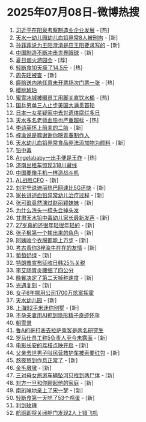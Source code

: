 # 2025年07月08日-微博热搜

1. [习近平在阳泉考察制造业企业发展](https://s.weibo.com/weibo?q=%23%E4%B9%A0%E8%BF%91%E5%B9%B3%E5%9C%A8%E9%98%B3%E6%B3%89%E8%80%83%E5%AF%9F%E5%88%B6%E9%80%A0%E4%B8%9A%E4%BC%81%E4%B8%9A%E5%8F%91%E5%B1%95%23&Refer=new_time) - [热]
2. [天水一幼儿园幼儿血铅异常8人被刑拘](https://s.weibo.com/weibo?q=%23%E5%A4%A9%E6%B0%B4%E4%B8%80%E5%B9%BC%E5%84%BF%E5%9B%AD%E5%B9%BC%E5%84%BF%E8%A1%80%E9%93%85%E5%BC%82%E5%B8%B88%E4%BA%BA%E8%A2%AB%E5%88%91%E6%8B%98%23&t=31&band_rank=1&Refer=top) - [新]
3. [孙菲菲说为王阳澄清是应王阳要求写的](https://s.weibo.com/weibo?q=%23%E5%AD%99%E8%8F%B2%E8%8F%B2%E8%AF%B4%E4%B8%BA%E7%8E%8B%E9%98%B3%E6%BE%84%E6%B8%85%E6%98%AF%E5%BA%94%E7%8E%8B%E9%98%B3%E8%A6%81%E6%B1%82%E5%86%99%E7%9A%84%23&t=31&band_rank=2&Refer=top) - [新]
4. [中国制造不断冲击世界眼球](https://s.weibo.com/weibo?q=%23%E4%B8%AD%E5%9B%BD%E5%88%B6%E9%80%A0%E4%B8%8D%E6%96%AD%E5%86%B2%E5%87%BB%E4%B8%96%E7%95%8C%E7%9C%BC%E7%90%83%23&t=31&band_rank=3&Refer=top) - [新]
5. [夏日烟火游园会](https://s.weibo.comjavascript:void(0);) - [荐]
6. [轻断食10天瘦了14.5斤](https://s.weibo.com/weibo?q=%E8%BD%BB%E6%96%AD%E9%A3%9F10%E5%A4%A9%E7%98%A6%E4%BA%8614.5%E6%96%A4&t=31&band_rank=4&Refer=top) - [热]
7. [周先旺被查](https://s.weibo.com/weibo?q=%23%E5%91%A8%E5%85%88%E6%97%BA%E8%A2%AB%E6%9F%A5%23&t=31&band_rank=5&Refer=top) - [新]
8. [鹿晗送内地任意未开票场次门票一张](https://s.weibo.com/weibo?q=%23%E9%B9%BF%E6%99%97%E9%80%81%E5%86%85%E5%9C%B0%E4%BB%BB%E6%84%8F%E6%9C%AA%E5%BC%80%E7%A5%A8%E5%9C%BA%E6%AC%A1%E9%97%A8%E7%A5%A8%E4%B8%80%E5%BC%A0%23&t=31&band_rank=6&Refer=top) - [热]
9. [樱桃琥珀](https://s.weibo.com/weibo?q=%E6%A8%B1%E6%A1%83%E7%90%A5%E7%8F%80&t=31&band_rank=7&Refer=top)
10. [蜜雪冰城被曝员工用脚关直饮水桶](https://s.weibo.com/weibo?q=%23%E8%9C%9C%E9%9B%AA%E5%86%B0%E5%9F%8E%E8%A2%AB%E6%9B%9D%E5%91%98%E5%B7%A5%E7%94%A8%E8%84%9A%E5%85%B3%E7%9B%B4%E9%A5%AE%E6%B0%B4%E6%A1%B6%23&t=31&band_rank=8&Refer=top) - [热]
11. [国乒男单三人止步美国大满贯首轮](https://s.weibo.com/weibo?q=%23%E5%9B%BD%E4%B9%92%E7%94%B7%E5%8D%95%E4%B8%89%E4%BA%BA%E6%AD%A2%E6%AD%A5%E7%BE%8E%E5%9B%BD%E5%A4%A7%E6%BB%A1%E8%B4%AF%E9%A6%96%E8%BD%AE%23&t=31&band_rank=9&Refer=top)
12. [日本一女星疑家中去世遗体腐烂多日](https://s.weibo.com/weibo?q=%23%E6%97%A5%E6%9C%AC%E4%B8%80%E5%A5%B3%E6%98%9F%E7%96%91%E5%AE%B6%E4%B8%AD%E5%8E%BB%E4%B8%96%E9%81%97%E4%BD%93%E8%85%90%E7%83%82%E5%A4%9A%E6%97%A5%23&t=31&band_rank=10&Refer=top)
13. [天水多名老师血铅也严重超标](https://s.weibo.com/weibo?q=%23%E5%A4%A9%E6%B0%B4%E5%A4%9A%E5%90%8D%E8%80%81%E5%B8%88%E8%A1%80%E9%93%85%E4%B9%9F%E4%B8%A5%E9%87%8D%E8%B6%85%E6%A0%87%23&t=31&band_rank=11&Refer=top) - [热]
14. [李诗英怀上前夫的二胎](https://s.weibo.com/weibo?q=%23%E6%9D%8E%E8%AF%97%E8%8B%B1%E6%80%80%E4%B8%8A%E5%89%8D%E5%A4%AB%E7%9A%84%E4%BA%8C%E8%83%8E%23&t=31&band_rank=12&Refer=top) - [新]
15. [梓渝说是嘛谢谢你呀青春制作人](https://s.weibo.com/weibo?q=%23%E6%A2%93%E6%B8%9D%E8%AF%B4%E6%98%AF%E5%98%9B%E8%B0%A2%E8%B0%A2%E4%BD%A0%E5%91%80%E9%9D%92%E6%98%A5%E5%88%B6%E4%BD%9C%E4%BA%BA%23&t=31&band_rank=13&Refer=top)
16. [天水幼儿血铅异常食品非法添加物为颜料](https://s.weibo.com/weibo?q=%23%E5%A4%A9%E6%B0%B4%E5%B9%BC%E5%84%BF%E8%A1%80%E9%93%85%E5%BC%82%E5%B8%B8%E9%A3%9F%E5%93%81%E9%9D%9E%E6%B3%95%E6%B7%BB%E5%8A%A0%E7%89%A9%E4%B8%BA%E9%A2%9C%E6%96%99%23&t=31&band_rank=14&Refer=top) - [新]
17. [铅中毒](https://s.weibo.com/weibo?q=%E9%93%85%E4%B8%AD%E6%AF%92&t=31&band_rank=15&Refer=top)
18. [Angelababy一出手便是王炸](https://s.weibo.com/weibo?q=%23Angelababy%E4%B8%80%E5%87%BA%E6%89%8B%E4%BE%BF%E6%98%AF%E7%8E%8B%E7%82%B8%23&t=31&band_rank=16&Refer=top) - [热]
19. [济南出租车惊现318川藏线](https://s.weibo.com/weibo?q=%23%E6%B5%8E%E5%8D%97%E5%87%BA%E7%A7%9F%E8%BD%A6%E6%83%8A%E7%8E%B0318%E5%B7%9D%E8%97%8F%E7%BA%BF%23&t=31&band_rank=17&Refer=top)
20. [中国要像手机一样造战斗机](https://s.weibo.com/weibo?q=%23%E4%B8%AD%E5%9B%BD%E8%A6%81%E5%83%8F%E6%89%8B%E6%9C%BA%E4%B8%80%E6%A0%B7%E9%80%A0%E6%88%98%E6%96%97%E6%9C%BA%23&t=31&band_rank=18&Refer=top)
21. [AL战胜CFO](https://s.weibo.com/weibo?q=%23AL%E6%88%98%E8%83%9CCFO%23&t=31&band_rank=19&Refer=top) - [新]
22. [刘宇宁说迪丽热巴网速比5G还快](https://s.weibo.com/weibo?q=%23%E5%88%98%E5%AE%87%E5%AE%81%E8%AF%B4%E8%BF%AA%E4%B8%BD%E7%83%AD%E5%B7%B4%E7%BD%91%E9%80%9F%E6%AF%945G%E8%BF%98%E5%BF%AB%23&t=31&band_rank=20&Refer=top) - [新]
23. [家长讲述血铅异常幼儿治疗过程](https://s.weibo.com/weibo?q=%23%E5%AE%B6%E9%95%BF%E8%AE%B2%E8%BF%B0%E8%A1%80%E9%93%85%E5%BC%82%E5%B8%B8%E5%B9%BC%E5%84%BF%E6%B2%BB%E7%96%97%E8%BF%87%E7%A8%8B%23&t=31&band_rank=21&Refer=top) - [新]
24. [张可盈竟然演过赵丽颖妹妹](https://s.weibo.com/weibo?q=%E5%BC%A0%E5%8F%AF%E7%9B%88%E7%AB%9F%E7%84%B6%E6%BC%94%E8%BF%87%E8%B5%B5%E4%B8%BD%E9%A2%96%E5%A6%B9%E5%A6%B9&t=31&band_rank=22&Refer=top) - [新]
25. [为什么洗头一梳头会掉头发](https://s.weibo.com/weibo?q=%23%E4%B8%BA%E4%BB%80%E4%B9%88%E6%B4%97%E5%A4%B4%E4%B8%80%E6%A2%B3%E5%A4%B4%E4%BC%9A%E6%8E%89%E5%A4%B4%E5%8F%91%23&t=31&band_rank=23&Refer=top)
26. [甘肃天水铅中毒幼儿家长最新发声](https://s.weibo.com/weibo?q=%23%E7%94%98%E8%82%83%E5%A4%A9%E6%B0%B4%E9%93%85%E4%B8%AD%E6%AF%92%E5%B9%BC%E5%84%BF%E5%AE%B6%E9%95%BF%E6%9C%80%E6%96%B0%E5%8F%91%E5%A3%B0%23&t=31&band_rank=24&Refer=top) - [新]
27. [27岁真的还很年轻很年轻的](https://s.weibo.com/weibo?q=27%E5%B2%81%E7%9C%9F%E7%9A%84%E8%BF%98%E5%BE%88%E5%B9%B4%E8%BD%BB%E5%BE%88%E5%B9%B4%E8%BD%BB%E7%9A%84&t=31&band_rank=25&Refer=top) - [新]
28. [张子枫第一个摔出来的角色](https://s.weibo.com/weibo?q=%E5%BC%A0%E5%AD%90%E6%9E%AB%E7%AC%AC%E4%B8%80%E4%B8%AA%E6%91%94%E5%87%BA%E6%9D%A5%E7%9A%84%E8%A7%92%E8%89%B2&t=31&band_rank=26&Refer=top) - [新]
29. [阿姨收个衣服都能上万步](https://s.weibo.com/weibo?q=%E9%98%BF%E5%A7%A8%E6%94%B6%E4%B8%AA%E8%A1%A3%E6%9C%8D%E9%83%BD%E8%83%BD%E4%B8%8A%E4%B8%87%E6%AD%A5&t=31&band_rank=27&Refer=top) - [新]
30. [考古青你3梓渝牛在在的友情](https://s.weibo.com/weibo?q=%E8%80%83%E5%8F%A4%E9%9D%92%E4%BD%A03%E6%A2%93%E6%B8%9D%E7%89%9B%E5%9C%A8%E5%9C%A8%E7%9A%84%E5%8F%8B%E6%83%85&t=31&band_rank=28&Refer=top) - [新]
31. [葡萄奶绿](https://s.weibo.com/weibo?q=%E8%91%A1%E8%90%84%E5%A5%B6%E7%BB%BF&t=31&band_rank=29&Refer=top) - [新]
32. [特朗普宣布征收日韩25%关税](https://s.weibo.com/weibo?q=%23%E7%89%B9%E6%9C%97%E6%99%AE%E5%AE%A3%E5%B8%83%E5%BE%81%E6%94%B6%E6%97%A5%E9%9F%A925%25%E5%85%B3%E7%A8%8E%23&t=31&band_rank=30&Refer=top)
33. [李艾肠胃炎腰细了四公分](https://s.weibo.com/weibo?q=%23%E6%9D%8E%E8%89%BE%E8%82%A0%E8%83%83%E7%82%8E%E8%85%B0%E7%BB%86%E4%BA%86%E5%9B%9B%E5%85%AC%E5%88%86%23&t=31&band_rank=31&Refer=top)
34. [晚餐决定了第二天掉称速度](https://s.weibo.com/weibo?q=%E6%99%9A%E9%A4%90%E5%86%B3%E5%AE%9A%E4%BA%86%E7%AC%AC%E4%BA%8C%E5%A4%A9%E6%8E%89%E7%A7%B0%E9%80%9F%E5%BA%A6&t=31&band_rank=32&Refer=top) - [新]
35. [光遇复刻](https://s.weibo.com/weibo?q=%E5%85%89%E9%81%87%E5%A4%8D%E5%88%BB&t=31&band_rank=33&Refer=top) - [新]
36. [女子6年挪用公司1700万炫富挥霍](https://s.weibo.com/weibo?q=%23%E5%A5%B3%E5%AD%906%E5%B9%B4%E6%8C%AA%E7%94%A8%E5%85%AC%E5%8F%B81700%E4%B8%87%E7%82%AB%E5%AF%8C%E6%8C%A5%E9%9C%8D%23&t=31&band_rank=34&Refer=top)
37. [天水幼儿园](https://s.weibo.com/weibo?q=%E5%A4%A9%E6%B0%B4%E5%B9%BC%E5%84%BF%E5%9B%AD&t=31&band_rank=35&Refer=top) - [新]
38. [上海92平米迷你别墅](https://s.weibo.com/weibo?q=%E4%B8%8A%E6%B5%B792%E5%B9%B3%E7%B1%B3%E8%BF%B7%E4%BD%A0%E5%88%AB%E5%A2%85&t=31&band_rank=36&Refer=top) - [新]
39. [不孕夫妻用AI抓到隐形精子奇迹怀孕](https://s.weibo.com/weibo?q=%23%E4%B8%8D%E5%AD%95%E5%A4%AB%E5%A6%BB%E7%94%A8AI%E6%8A%93%E5%88%B0%E9%9A%90%E5%BD%A2%E7%B2%BE%E5%AD%90%E5%A5%87%E8%BF%B9%E6%80%80%E5%AD%95%23&t=31&band_rank=37&Refer=top)
40. [朝雪录](https://s.weibo.com/weibo?q=%E6%9C%9D%E9%9B%AA%E5%BD%95&t=31&band_rank=38&Refer=top)
41. [鲁A的哥打表去拉萨乘客是两名研究生](https://s.weibo.com/weibo?q=%23%E9%B2%81A%E7%9A%84%E5%93%A5%E6%89%93%E8%A1%A8%E5%8E%BB%E6%8B%89%E8%90%A8%E4%B9%98%E5%AE%A2%E6%98%AF%E4%B8%A4%E5%90%8D%E7%A0%94%E7%A9%B6%E7%94%9F%23&t=31&band_rank=39&Refer=top)
42. [罗马仕员工称5负责人至今未露面](https://s.weibo.com/weibo?q=%23%E7%BD%97%E9%A9%AC%E4%BB%95%E5%91%98%E5%B7%A5%E7%A7%B05%E8%B4%9F%E8%B4%A3%E4%BA%BA%E8%87%B3%E4%BB%8A%E6%9C%AA%E9%9C%B2%E9%9D%A2%23&t=31&band_rank=40&Refer=top) - [新]
43. [电影长安的荔枝点映开启](https://s.weibo.com/weibo?q=%23%E7%94%B5%E5%BD%B1%E9%95%BF%E5%AE%89%E7%9A%84%E8%8D%94%E6%9E%9D%E7%82%B9%E6%98%A0%E5%BC%80%E5%90%AF%23&t=31&band_rank=41&Refer=top) - [新]
44. [父亲去世男子叫民营救护车被索要红包](https://s.weibo.com/weibo?q=%23%E7%88%B6%E4%BA%B2%E5%8E%BB%E4%B8%96%E7%94%B7%E5%AD%90%E5%8F%AB%E6%B0%91%E8%90%A5%E6%95%91%E6%8A%A4%E8%BD%A6%E8%A2%AB%E7%B4%A2%E8%A6%81%E7%BA%A2%E5%8C%85%23&t=31&band_rank=42&Refer=top) - [新]
45. [熬夜熬到作息正常了](https://s.weibo.com/weibo?q=%E7%86%AC%E5%A4%9C%E7%86%AC%E5%88%B0%E4%BD%9C%E6%81%AF%E6%AD%A3%E5%B8%B8%E4%BA%86&t=31&band_rank=43&Refer=top) - [新]
46. [金毛墩墩](https://s.weibo.com/weibo?q=%23%E9%87%91%E6%AF%9B%E5%A2%A9%E5%A2%A9%23&t=31&band_rank=44&Refer=top) - [新]
47. [三对母女旅游车辆坠河只找到两尸体](https://s.weibo.com/weibo?q=%23%E4%B8%89%E5%AF%B9%E6%AF%8D%E5%A5%B3%E6%97%85%E6%B8%B8%E8%BD%A6%E8%BE%86%E5%9D%A0%E6%B2%B3%E5%8F%AA%E6%89%BE%E5%88%B0%E4%B8%A4%E5%B0%B8%E4%BD%93%23&t=31&band_rank=45&Refer=top) - [新]
48. [对方一旦和你聊起他的家庭](https://s.weibo.com/weibo?q=%E5%AF%B9%E6%96%B9%E4%B8%80%E6%97%A6%E5%92%8C%E4%BD%A0%E8%81%8A%E8%B5%B7%E4%BB%96%E7%9A%84%E5%AE%B6%E5%BA%AD&t=31&band_rank=46&Refer=top) - [新]
49. [南珩哞地亲上了宋一梦](https://s.weibo.com/weibo?q=%E5%8D%97%E7%8F%A9%E5%93%9E%E5%9C%B0%E4%BA%B2%E4%B8%8A%E4%BA%86%E5%AE%8B%E4%B8%80%E6%A2%A6&t=31&band_rank=47&Refer=top) - [新]
50. [轻断食第一天吃了53个鸡蛋](https://s.weibo.com/weibo?q=%E8%BD%BB%E6%96%AD%E9%A3%9F%E7%AC%AC%E4%B8%80%E5%A4%A9%E5%90%83%E4%BA%8653%E4%B8%AA%E9%B8%A1%E8%9B%8B&t=31&band_rank=48&Refer=top) - [新]
51. [利剑玫瑰](https://s.weibo.com/weibo?q=%E5%88%A9%E5%89%91%E7%8E%AB%E7%91%B0&t=31&band_rank=49&Refer=top)
52. [航班即将关闭舱门发现2人上错飞机](https://s.weibo.com/weibo?q=%23%E8%88%AA%E7%8F%AD%E5%8D%B3%E5%B0%86%E5%85%B3%E9%97%AD%E8%88%B1%E9%97%A8%E5%8F%91%E7%8E%B02%E4%BA%BA%E4%B8%8A%E9%94%99%E9%A3%9E%E6%9C%BA%23&t=31&band_rank=50&Refer=top)
